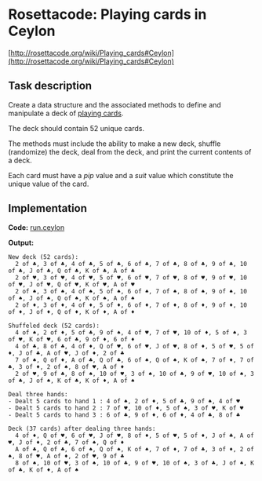 # Rosettacode: Playing cards in Ceylon

[http://rosettacode.org/wiki/Playing_cards#Ceylon](http://rosettacode.org/wiki/Playing_cards#Ceylon)

## Task description

Create a data structure and the associated methods to define and manipulate a deck of [playing cards][1].

The deck should contain 52 unique cards.

The methods must include the ability to make a new deck, shuffle (randomize) the deck, deal from the deck, and print the current contents of a deck.

Each card must have a _pip_ value and a _suit_ value which constitute the unique value of the card.

[1]: http://en.wikipedia.org/wiki/Playing-cards#Anglo-American-French

## Implementation

**Code:**
[run.ceylon](run.ceylon)

**Output:**

    New deck (52 cards): 
      2 of ♣, 3 of ♣, 4 of ♣, 5 of ♣, 6 of ♣, 7 of ♣, 8 of ♣, 9 of ♣, 10 of ♣, J of ♣, Q of ♣, K of ♣, A of ♣
      2 of ♥, 3 of ♥, 4 of ♥, 5 of ♥, 6 of ♥, 7 of ♥, 8 of ♥, 9 of ♥, 10 of ♥, J of ♥, Q of ♥, K of ♥, A of ♥
      2 of ♠, 3 of ♠, 4 of ♠, 5 of ♠, 6 of ♠, 7 of ♠, 8 of ♠, 9 of ♠, 10 of ♠, J of ♠, Q of ♠, K of ♠, A of ♠
      2 of ♦, 3 of ♦, 4 of ♦, 5 of ♦, 6 of ♦, 7 of ♦, 8 of ♦, 9 of ♦, 10 of ♦, J of ♦, Q of ♦, K of ♦, A of ♦
    
    Shuffeled deck (52 cards): 
      4 of ♠, 2 of ♦, 5 of ♣, 9 of ♠, 4 of ♥, 7 of ♥, 10 of ♦, 5 of ♠, 3 of ♥, K of ♥, 6 of ♣, 9 of ♦, 6 of ♦
      4 of ♣, 8 of ♣, 4 of ♦, Q of ♥, 6 of ♥, J of ♥, 8 of ♦, 5 of ♥, 5 of ♦, J of ♣, A of ♥, J of ♦, 2 of ♣
      7 of ♠, Q of ♦, A of ♣, Q of ♣, 6 of ♠, Q of ♠, K of ♠, 7 of ♦, 7 of ♣, 3 of ♦, 2 of ♠, 8 of ♥, A of ♦
      2 of ♥, 9 of ♣, 8 of ♠, 10 of ♥, 3 of ♠, 10 of ♣, 9 of ♥, 10 of ♠, 3 of ♣, J of ♠, K of ♣, K of ♦, A of ♠
    
    Deal three hands: 
    - Dealt 5 cards to hand 1 : 4 of ♠, 2 of ♦, 5 of ♣, 9 of ♠, 4 of ♥
    - Dealt 5 cards to hand 2 : 7 of ♥, 10 of ♦, 5 of ♠, 3 of ♥, K of ♥
    - Dealt 5 cards to hand 3 : 6 of ♣, 9 of ♦, 6 of ♦, 4 of ♣, 8 of ♣
    
    Deck (37 cards) after dealing three hands: 
      4 of ♦, Q of ♥, 6 of ♥, J of ♥, 8 of ♦, 5 of ♥, 5 of ♦, J of ♣, A of ♥, J of ♦, 2 of ♣, 7 of ♠, Q of ♦
      A of ♣, Q of ♣, 6 of ♠, Q of ♠, K of ♠, 7 of ♦, 7 of ♣, 3 of ♦, 2 of ♠, 8 of ♥, A of ♦, 2 of ♥, 9 of ♣
      8 of ♠, 10 of ♥, 3 of ♠, 10 of ♣, 9 of ♥, 10 of ♠, 3 of ♣, J of ♠, K of ♣, K of ♦, A of ♠
